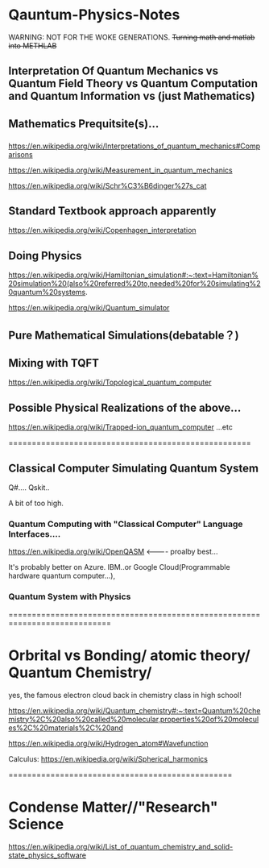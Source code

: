# Qauntum-Physics-Notes

WARNING: NOT FOR THE WOKE GENERATIONS. ~~Turning math and matlab into METHLAB~~

##  Interpretation Of Quantum Mechanics vs Quantum Field Theory vs Quantum Computation and Quantum Information vs (just Mathematics)


## Mathematics Prequitsite(s)...


###

https://en.wikipedia.org/wiki/Interpretations_of_quantum_mechanics#Comparisons

https://en.wikipedia.org/wiki/Measurement_in_quantum_mechanics

https://en.wikipedia.org/wiki/Schr%C3%B6dinger%27s_cat

## Standard Textbook approach apparently

https://en.wikipedia.org/wiki/Copenhagen_interpretation

## Doing Physics

https://en.wikipedia.org/wiki/Hamiltonian_simulation#:~:text=Hamiltonian%20simulation%20(also%20referred%20to,needed%20for%20simulating%20quantum%20systems.

https://en.wikipedia.org/wiki/Quantum_simulator

## Pure Mathematical Simulations(debatable？)



## Mixing with TQFT

https://en.wikipedia.org/wiki/Topological_quantum_computer


## Possible Physical Realizations of the above...

https://en.wikipedia.org/wiki/Trapped-ion_quantum_computer
...etc

====================================================


## Classical Computer Simulating Quantum System

Q#....
Qskit..

A bit of too high.


### Quantum Computing with "Classical Computer" Language Interfaces....

https://en.wikipedia.org/wiki/OpenQASM <---- proalby best...

It's probably better on Azure. IBM..or Google Cloud(Programmable hardware quantum computer...),


### Quantum System with Physics 



============================================================================

# Orbrital vs Bonding/ atomic theory/ Quantum Chemistry/

yes, the famous electron cloud back in chemistry class in high school!

https://en.wikipedia.org/wiki/Quantum_chemistry#:~:text=Quantum%20chemistry%2C%20also%20called%20molecular,properties%20of%20molecules%2C%20materials%2C%20and

https://en.wikipedia.org/wiki/Hydrogen_atom#Wavefunction

Calculus:
https://en.wikipedia.org/wiki/Spherical_harmonics

================================================

# Condense Matter//"Research" Science

https://en.wikipedia.org/wiki/List_of_quantum_chemistry_and_solid-state_physics_software
